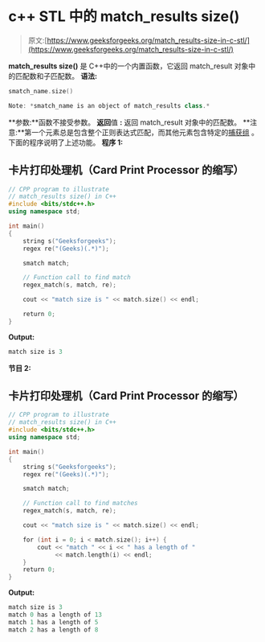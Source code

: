 # c++ STL 中的 match_results size()

> 原文:[https://www.geeksforgeeks.org/match_results-size-in-c-stl/](https://www.geeksforgeeks.org/match_results-size-in-c-stl/)

**match_results size()** 是 C++中的一个内置函数，它返回 match_result 对象中的匹配数和子匹配数。
**语法:**

```cpp
smatch_name.size()

Note: *smatch_name is an object of match_results class.*
```

**参数:**函数不接受参数。
**返回**值 **:** 返回 match_result 对象中的匹配数。
**注意:**第一个元素总是包含整个正则表达式匹配，而其他元素包含特定的[捕获组](https://www.geeksforgeeks.org/smatch-regex-regular-expressions-in-c/)
。下面的程序说明了上述功能。
**程序 1:**

## 卡片打印处理机（Card Print Processor 的缩写）

```cpp
// CPP program to illustrate
// match_results size() in C++
#include <bits/stdc++.h>
using namespace std;

int main()
{
    string s("Geeksforgeeks");
    regex re("(Geeks)(.*)");

    smatch match;

    // Function call to find match
    regex_match(s, match, re);

    cout << "match size is " << match.size() << endl;

    return 0;
}
```

**Output:** 

```cpp
match size is 3
```

**节目 2:**

## 卡片打印处理机（Card Print Processor 的缩写）

```cpp
// CPP program to illustrate
// match_results size() in C++
#include <bits/stdc++.h>
using namespace std;

int main()
{
    string s("Geeksforgeeks");
    regex re("(Geeks)(.*)");

    smatch match;

    // Function call to find matches
    regex_match(s, match, re);

    cout << "match size is " << match.size() << endl;

    for (int i = 0; i < match.size(); i++) {
        cout << "match " << i << " has a length of "
             << match.length(i) << endl;
    }
    return 0;
}
```

**Output:** 

```cpp
match size is 3
match 0 has a length of 13
match 1 has a length of 5
match 2 has a length of 8
```
